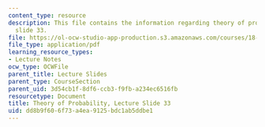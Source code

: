 ```yaml
---
content_type: resource
description: This file contains the information regarding theory of probability, lecture
  slide 33.
file: https://ol-ocw-studio-app-production.s3.amazonaws.com/courses/18-175-theory-of-probability-spring-2014/dd8b9f606f73a4ea9125bdc1ab5ddbe1_MIT18_175S14_Lecture33.pdf
file_type: application/pdf
learning_resource_types:
- Lecture Notes
ocw_type: OCWFile
parent_title: Lecture Slides
parent_type: CourseSection
parent_uid: 3d54cb1f-8df6-ccb3-f9fb-a234ec6516fb
resourcetype: Document
title: Theory of Probability, Lecture Slide 33
uid: dd8b9f60-6f73-a4ea-9125-bdc1ab5ddbe1
---
```

